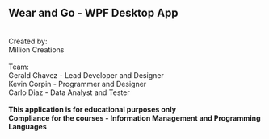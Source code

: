 ## Wear and Go - WPF Desktop App

<br/>
Created by:
<br/>
Million Creations
<br/>
<br/>
Team:
<br/>
Gerald Chavez - Lead Developer and Designer
<br/>
Kevin Corpin - Programmer and Designer
<br/>
Carlo Diaz - Data Analyst and Tester

<br/>
<br/>
<b>This application is for educational purposes only</b>
<br/>
<b>Compliance for the courses - Information Management and Programming Languages</b>
